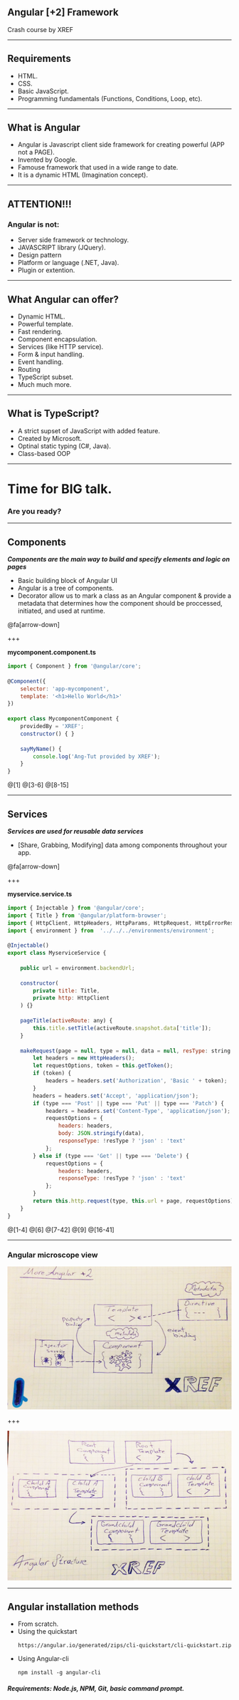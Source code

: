 ## Angular [+2] Framework

Crash course by XREF

---

## Requirements

- HTML.
- CSS.
- Basic JavaScript.
- Programming fundamentals (Functions, Conditions, Loop, etc).

---

## What is Angular

- Angular is Javascript client side framework for creating powerful (APP not a PAGE).
- Invented by Google.
- Famouse framework that used in a wide range to date.
- It is a dynamic HTML (Imagination concept).

---

## ATTENTION!!!
### Angular is not:
- Server side framework or technology.
- JAVASCRIPT library (JQuery).
- Design pattern
- Platform or language (.NET, Java).
- Plugin or extention.

---

## What Angular can offer?

- Dynamic HTML.
- Powerful template.
- Fast rendering.
- Component encapsulation.
- Services (like HTTP service).
- Form & input handling.
- Event handling.
- Routing
- TypeScript subset.
- Much much more.

---

## What is TypeScript?

- A strict supset of JavaScript with added feature.
- Created by Microsoft.
- Optinal static typing (C#, Java).
- Class-based OOP

---

# Time for BIG talk.
### Are you ready?

---

## Components

***Components are the main way to build and specify elements and logic on pages***

- Basic building block of Angular UI
- Angular is a tree of components.
- Decorator allow us to mark a class as an Angular component & provide a metadata that determines how the component should be proccessed, initiated, and used at runtime.

@fa[arrow-down]

+++

**mycomponent.component.ts**

```javascript
import { Component } from '@angular/core';

@Component({
    selector: 'app-mycomponent',
    template: '<h1>Hello World</h1>'
})

export class MycomponentComponent {
    providedBy = 'XREF';
    constructor() { }

    sayMyName() {
        console.log('Ang-Tut provided by XREF');
    }
}
```
@[1]
@[3-6]
@[8-15]

---

## Services

***Services are used for reusable data services***

- [Share, Grabbing, Modifying] data among components throughout your app.

@fa[arrow-down]

+++

**myservice.service.ts**

```javascript
import { Injectable } from '@angular/core';
import { Title } from '@angular/platform-browser';
import { HttpClient, HttpHeaders, HttpParams, HttpRequest, HttpErrorResponse } from  '@angular/common/http';
import { environment } from  '../../../environments/environment';

@Injectable()
export class MyserviceService {
    
    public url = environment.backendUrl;

    constructor(
        private title: Title,
        private http: HttpClient
    ) {}

    pageTitle(activeRoute: any) {
        this.title.setTitle(activeRoute.snapshot.data['title']);
    }

    makeRequest(page = null, type = null, data = null, resType: string = null) {
        let headers = new HttpHeaders();
        let requestOptions, token = this.getToken();
        if (token) {
            headers = headers.set('Authorization', 'Basic ' + token);
        }
        headers = headers.set('Accept', 'application/json');
        if (type === 'Post' || type === 'Put' || type === 'Patch') {
            headers = headers.set('Content-Type', 'application/json');
            requestOptions = {
                headers: headers,
                body: JSON.stringify(data),
                responseType: !resType ? 'json' : 'text'
            };
        } else if (type === 'Get' || type === 'Delete') {
            requestOptions = {
                headers: headers,
                responseType: !resType ? 'json' : 'text'
            };
        }
        return this.http.request(type, this.url + page, requestOptions);
    }
}
```
@[1-4]
@[6]
@[7-42]
@[9]
@[16-41]

---

### Angular microscope view

![More angular](./dist/img/more_angular.jpg)

+++

![Angular structure](./dist/img/angular_structure.jpg)

---

## Angular installation methods

- From scratch.
- Using the quickstart
    ```
    https://angular.io/generated/zips/cli-quickstart/cli-quickstart.zip
    ```
- Using Angular-cli
    ```
    npm install -g angular-cli
    ```

##### **Requirements:** Node.js, NPM, Git, basic command prompt.